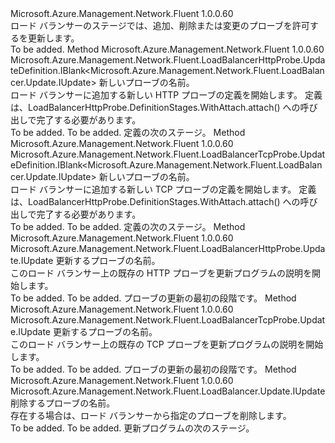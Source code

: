 <Type Name="IWithProbe" FullName="Microsoft.Azure.Management.Network.Fluent.LoadBalancer.Update.IWithProbe">
  <TypeSignature Language="C#" Value="public interface IWithProbe" />
  <TypeSignature Language="ILAsm" Value=".class public interface auto ansi abstract IWithProbe" />
  <TypeSignature Language="DocId" Value="T:Microsoft.Azure.Management.Network.Fluent.LoadBalancer.Update.IWithProbe" />
  <TypeSignature Language="VB.NET" Value="Public Interface IWithProbe" />
  <TypeSignature Language="F#" Value="type IWithProbe = interface" />
  <AssemblyInfo>
    <AssemblyName>Microsoft.Azure.Management.Network.Fluent</AssemblyName>
    <AssemblyVersion>1.0.0.60</AssemblyVersion>
  </AssemblyInfo>
  <Interfaces />
  <Docs>
    <summary>
            ロード バランサーのステージでは、追加、削除または変更のプローブを許可するを更新します。
            </summary>
    <remarks>To be added.</remarks>
  </Docs>
  <Members>
    <Member MemberName="DefineHttpProbe">
      <MemberSignature Language="C#" Value="public Microsoft.Azure.Management.Network.Fluent.LoadBalancerHttpProbe.UpdateDefinition.IBlank&lt;Microsoft.Azure.Management.Network.Fluent.LoadBalancer.Update.IUpdate&gt; DefineHttpProbe (string name);" />
      <MemberSignature Language="ILAsm" Value=".method public hidebysig newslot virtual instance class Microsoft.Azure.Management.Network.Fluent.LoadBalancerHttpProbe.UpdateDefinition.IBlank`1&lt;class Microsoft.Azure.Management.Network.Fluent.LoadBalancer.Update.IUpdate&gt; DefineHttpProbe(string name) cil managed" />
      <MemberSignature Language="DocId" Value="M:Microsoft.Azure.Management.Network.Fluent.LoadBalancer.Update.IWithProbe.DefineHttpProbe(System.String)" />
      <MemberSignature Language="VB.NET" Value="Public Function DefineHttpProbe (name As String) As IBlank(Of IUpdate)" />
      <MemberSignature Language="F#" Value="abstract member DefineHttpProbe : string -&gt; Microsoft.Azure.Management.Network.Fluent.LoadBalancerHttpProbe.UpdateDefinition.IBlank&lt;Microsoft.Azure.Management.Network.Fluent.LoadBalancer.Update.IUpdate&gt;" Usage="iWithProbe.DefineHttpProbe name" />
      <MemberType>Method</MemberType>
      <AssemblyInfo>
        <AssemblyName>Microsoft.Azure.Management.Network.Fluent</AssemblyName>
        <AssemblyVersion>1.0.0.60</AssemblyVersion>
      </AssemblyInfo>
      <ReturnValue>
        <ReturnType>Microsoft.Azure.Management.Network.Fluent.LoadBalancerHttpProbe.UpdateDefinition.IBlank&lt;Microsoft.Azure.Management.Network.Fluent.LoadBalancer.Update.IUpdate&gt;</ReturnType>
      </ReturnValue>
      <Parameters>
        <Parameter Name="name" Type="System.String" />
      </Parameters>
      <Docs>
        <param name="name">新しいプローブの名前。</param>
        <summary>
            ロード バランサーに追加する新しい HTTP プローブの定義を開始します。
            定義は、LoadBalancerHttpProbe.DefinitionStages.WithAttach.attach() への呼び出しで完了する必要があります。
            </summary>
        <returns>To be added.</returns>
        <remarks>To be added.</remarks>
        <return>定義の次のステージ。</return>
      </Docs>
    </Member>
    <Member MemberName="DefineTcpProbe">
      <MemberSignature Language="C#" Value="public Microsoft.Azure.Management.Network.Fluent.LoadBalancerTcpProbe.UpdateDefinition.IBlank&lt;Microsoft.Azure.Management.Network.Fluent.LoadBalancer.Update.IUpdate&gt; DefineTcpProbe (string name);" />
      <MemberSignature Language="ILAsm" Value=".method public hidebysig newslot virtual instance class Microsoft.Azure.Management.Network.Fluent.LoadBalancerTcpProbe.UpdateDefinition.IBlank`1&lt;class Microsoft.Azure.Management.Network.Fluent.LoadBalancer.Update.IUpdate&gt; DefineTcpProbe(string name) cil managed" />
      <MemberSignature Language="DocId" Value="M:Microsoft.Azure.Management.Network.Fluent.LoadBalancer.Update.IWithProbe.DefineTcpProbe(System.String)" />
      <MemberSignature Language="VB.NET" Value="Public Function DefineTcpProbe (name As String) As IBlank(Of IUpdate)" />
      <MemberSignature Language="F#" Value="abstract member DefineTcpProbe : string -&gt; Microsoft.Azure.Management.Network.Fluent.LoadBalancerTcpProbe.UpdateDefinition.IBlank&lt;Microsoft.Azure.Management.Network.Fluent.LoadBalancer.Update.IUpdate&gt;" Usage="iWithProbe.DefineTcpProbe name" />
      <MemberType>Method</MemberType>
      <AssemblyInfo>
        <AssemblyName>Microsoft.Azure.Management.Network.Fluent</AssemblyName>
        <AssemblyVersion>1.0.0.60</AssemblyVersion>
      </AssemblyInfo>
      <ReturnValue>
        <ReturnType>Microsoft.Azure.Management.Network.Fluent.LoadBalancerTcpProbe.UpdateDefinition.IBlank&lt;Microsoft.Azure.Management.Network.Fluent.LoadBalancer.Update.IUpdate&gt;</ReturnType>
      </ReturnValue>
      <Parameters>
        <Parameter Name="name" Type="System.String" />
      </Parameters>
      <Docs>
        <param name="name">新しいプローブの名前。</param>
        <summary>
            ロード バランサーに追加する新しい TCP プローブの定義を開始します。
            定義は、LoadBalancerHttpProbe.DefinitionStages.WithAttach.attach() への呼び出しで完了する必要があります。
            </summary>
        <returns>To be added.</returns>
        <remarks>To be added.</remarks>
        <return>定義の次のステージ。</return>
      </Docs>
    </Member>
    <Member MemberName="UpdateHttpProbe">
      <MemberSignature Language="C#" Value="public Microsoft.Azure.Management.Network.Fluent.LoadBalancerHttpProbe.Update.IUpdate UpdateHttpProbe (string name);" />
      <MemberSignature Language="ILAsm" Value=".method public hidebysig newslot virtual instance class Microsoft.Azure.Management.Network.Fluent.LoadBalancerHttpProbe.Update.IUpdate UpdateHttpProbe(string name) cil managed" />
      <MemberSignature Language="DocId" Value="M:Microsoft.Azure.Management.Network.Fluent.LoadBalancer.Update.IWithProbe.UpdateHttpProbe(System.String)" />
      <MemberSignature Language="VB.NET" Value="Public Function UpdateHttpProbe (name As String) As IUpdate" />
      <MemberSignature Language="F#" Value="abstract member UpdateHttpProbe : string -&gt; Microsoft.Azure.Management.Network.Fluent.LoadBalancerHttpProbe.Update.IUpdate" Usage="iWithProbe.UpdateHttpProbe name" />
      <MemberType>Method</MemberType>
      <AssemblyInfo>
        <AssemblyName>Microsoft.Azure.Management.Network.Fluent</AssemblyName>
        <AssemblyVersion>1.0.0.60</AssemblyVersion>
      </AssemblyInfo>
      <ReturnValue>
        <ReturnType>Microsoft.Azure.Management.Network.Fluent.LoadBalancerHttpProbe.Update.IUpdate</ReturnType>
      </ReturnValue>
      <Parameters>
        <Parameter Name="name" Type="System.String" />
      </Parameters>
      <Docs>
        <param name="name">更新するプローブの名前。</param>
        <summary>
            このロード バランサー上の既存の HTTP プローブを更新プログラムの説明を開始します。
            </summary>
        <returns>To be added.</returns>
        <remarks>To be added.</remarks>
        <return>プローブの更新の最初の段階です。</return>
      </Docs>
    </Member>
    <Member MemberName="UpdateTcpProbe">
      <MemberSignature Language="C#" Value="public Microsoft.Azure.Management.Network.Fluent.LoadBalancerTcpProbe.Update.IUpdate UpdateTcpProbe (string name);" />
      <MemberSignature Language="ILAsm" Value=".method public hidebysig newslot virtual instance class Microsoft.Azure.Management.Network.Fluent.LoadBalancerTcpProbe.Update.IUpdate UpdateTcpProbe(string name) cil managed" />
      <MemberSignature Language="DocId" Value="M:Microsoft.Azure.Management.Network.Fluent.LoadBalancer.Update.IWithProbe.UpdateTcpProbe(System.String)" />
      <MemberSignature Language="VB.NET" Value="Public Function UpdateTcpProbe (name As String) As IUpdate" />
      <MemberSignature Language="F#" Value="abstract member UpdateTcpProbe : string -&gt; Microsoft.Azure.Management.Network.Fluent.LoadBalancerTcpProbe.Update.IUpdate" Usage="iWithProbe.UpdateTcpProbe name" />
      <MemberType>Method</MemberType>
      <AssemblyInfo>
        <AssemblyName>Microsoft.Azure.Management.Network.Fluent</AssemblyName>
        <AssemblyVersion>1.0.0.60</AssemblyVersion>
      </AssemblyInfo>
      <ReturnValue>
        <ReturnType>Microsoft.Azure.Management.Network.Fluent.LoadBalancerTcpProbe.Update.IUpdate</ReturnType>
      </ReturnValue>
      <Parameters>
        <Parameter Name="name" Type="System.String" />
      </Parameters>
      <Docs>
        <param name="name">更新するプローブの名前。</param>
        <summary>
            このロード バランサー上の既存の TCP プローブを更新プログラムの説明を開始します。
            </summary>
        <returns>To be added.</returns>
        <remarks>To be added.</remarks>
        <return>プローブの更新の最初の段階です。</return>
      </Docs>
    </Member>
    <Member MemberName="WithoutProbe">
      <MemberSignature Language="C#" Value="public Microsoft.Azure.Management.Network.Fluent.LoadBalancer.Update.IUpdate WithoutProbe (string name);" />
      <MemberSignature Language="ILAsm" Value=".method public hidebysig newslot virtual instance class Microsoft.Azure.Management.Network.Fluent.LoadBalancer.Update.IUpdate WithoutProbe(string name) cil managed" />
      <MemberSignature Language="DocId" Value="M:Microsoft.Azure.Management.Network.Fluent.LoadBalancer.Update.IWithProbe.WithoutProbe(System.String)" />
      <MemberSignature Language="VB.NET" Value="Public Function WithoutProbe (name As String) As IUpdate" />
      <MemberSignature Language="F#" Value="abstract member WithoutProbe : string -&gt; Microsoft.Azure.Management.Network.Fluent.LoadBalancer.Update.IUpdate" Usage="iWithProbe.WithoutProbe name" />
      <MemberType>Method</MemberType>
      <AssemblyInfo>
        <AssemblyName>Microsoft.Azure.Management.Network.Fluent</AssemblyName>
        <AssemblyVersion>1.0.0.60</AssemblyVersion>
      </AssemblyInfo>
      <ReturnValue>
        <ReturnType>Microsoft.Azure.Management.Network.Fluent.LoadBalancer.Update.IUpdate</ReturnType>
      </ReturnValue>
      <Parameters>
        <Parameter Name="name" Type="System.String" />
      </Parameters>
      <Docs>
        <param name="name">削除するプローブの名前。</param>
        <summary>
            存在する場合は、ロード バランサーから指定のプローブを削除します。
            </summary>
        <returns>To be added.</returns>
        <remarks>To be added.</remarks>
        <return>更新プログラムの次のステージ。</return>
      </Docs>
    </Member>
  </Members>
</Type>